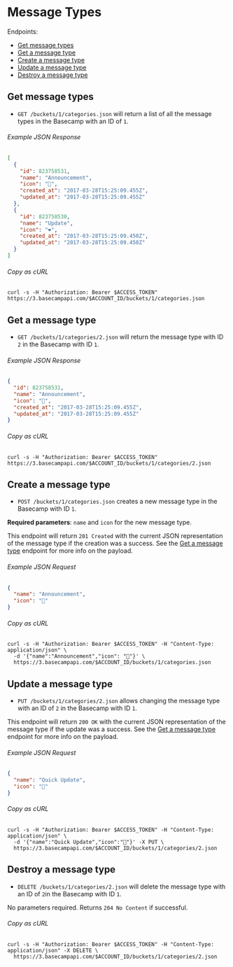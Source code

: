 Message Types
=============

Endpoints:

- [Get message types](#get-message-types)
- [Get a message type](#get-a-message-type)
- [Create a message type](#create-a-message-type)
- [Update a message type](#update-a-message-type)
- [Destroy a message type](#destroy-a-message-type)

Get message types
-----------------

* `GET /buckets/1/categories.json` will return a list of all the message types in the Basecamp with an ID of `1`.

###### Example JSON Response
<!-- START GET /buckets/1/categories.json -->
```json
[
  {
    "id": 823758531,
    "name": "Announcement",
    "icon": "📢",
    "created_at": "2017-03-28T15:25:09.455Z",
    "updated_at": "2017-03-28T15:25:09.455Z"
  },
  {
    "id": 823758530,
    "name": "Update",
    "icon": "❤️",
    "created_at": "2017-03-28T15:25:09.450Z",
    "updated_at": "2017-03-28T15:25:09.450Z"
  }
]
```
<!-- END GET /buckets/1/categories.json -->

###### Copy as cURL

``` shell
curl -s -H "Authorization: Bearer $ACCESS_TOKEN" https://3.basecampapi.com/$ACCOUNT_ID/buckets/1/categories.json
```

Get a message type
------------------

* `GET /buckets/1/categories/2.json` will return the message type with ID `2` in the Basecamp with ID `1`.

###### Example JSON Response
<!-- START GET /buckets/1/categories/2.json -->
```json
{
  "id": 823758531,
  "name": "Announcement",
  "icon": "📢",
  "created_at": "2017-03-28T15:25:09.455Z",
  "updated_at": "2017-03-28T15:25:09.455Z"
}
```
<!-- END GET /buckets/1/categories/2.json -->

###### Copy as cURL

``` shell
curl -s -H "Authorization: Bearer $ACCESS_TOKEN" https://3.basecampapi.com/$ACCOUNT_ID/buckets/1/categories/2.json
```

Create a message type
---------------------

* `POST /buckets/1/categories.json` creates a new message type in the Basecamp with ID `1`.

**Required parameters**: `name` and `icon` for the new message type.

This endpoint will return `201 Created` with the current JSON representation of the message type if the creation was a success. See the [Get a message type](#get-a-message-type) endpoint for more info on the payload.

###### Example JSON Request

``` json
{
  "name": "Announcement",
  "icon": "📢"
}
```

###### Copy as cURL

``` shell
curl -s -H "Authorization: Bearer $ACCESS_TOKEN" -H "Content-Type: application/json" \
  -d '{"name":"Announcement","icon": "📢"}' \
  https://3.basecampapi.com/$ACCOUNT_ID/buckets/1/categories.json
```

Update a message type
---------------------

* `PUT /buckets/1/categories/2.json` allows changing the message type with an ID of `2` in the Basecamp with ID `1`.

This endpoint will return `200 OK` with the current JSON representation of the message type if the update was a success. See the [Get a message type](#get-a-message-type) endpoint for more info on the payload.

###### Example JSON Request

``` json
{
  "name": "Quick Update",
  "icon": "📢"
}
```

###### Copy as cURL

``` shell
curl -s -H "Authorization: Bearer $ACCESS_TOKEN" -H "Content-Type: application/json" \
  -d '{"name":"Quick Update","icon":"📢"}' -X PUT \
  https://3.basecampapi.com/$ACCOUNT_ID/buckets/1/categories/2.json
```

Destroy a message type
----------------------

* `DELETE /buckets/1/categories/2.json` will delete the message type with an ID of `2`in the Basecamp with ID `1`.

No parameters required. Returns `204 No Content` if successful.

###### Copy as cURL

``` shell
curl -s -H "Authorization: Bearer $ACCESS_TOKEN" -H "Content-Type: application/json" -X DELETE \
  https://3.basecampapi.com/$ACCOUNT_ID/buckets/1/categories/2.json
```
